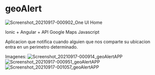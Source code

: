 # geoAlert

![Screenshot_20210917-000902_One UI Home](https://user-images.githubusercontent.com/44885834/133718285-5295d2cc-78a9-442e-ace2-afa2a737d05d.jpg)

Ionic + Angular + API Google Maps Javascript

Aplicacion que notifica cuando alguien que nos comparte su ubicacion entra en un perimetro determinado.

Imagenes:
![Screenshot_20210917-000914_geoAlertAPP](https://user-images.githubusercontent.com/44885834/133718289-a7b601ae-76a1-4e22-ada5-95c5327ac43b.jpg)
![Screenshot_20210917-000951_geoAlertAPP](https://user-images.githubusercontent.com/44885834/133718297-9c9d70f0-0016-474c-8f3b-b7b376c50011.jpg)
![Screenshot_20210917-001057_geoAlertAPP](https://user-images.githubusercontent.com/44885834/133718298-76dd9b63-3f96-4439-bc7b-ef374af4fda1.jpg)
